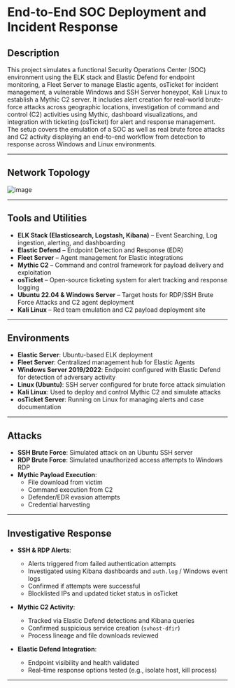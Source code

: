 # End-to-End SOC Deployment and Incident Response

## Description

This project simulates a functional Security Operations Center (SOC) environment using the ELK stack and Elastic Defend for endpoint monitoring, a Fleet Server to manage Elastic agents, osTicket for incident management, a vulnerable Windows and SSH Server honeypot, Kali Linux to establish a Mythic C2 server. It includes alert creation for real-world brute-force attacks across geographic locations, investigation of command and control (C2) activities using Mythic, dashboard visualizations, and integration with ticketing (osTicket) for alert and response management. The setup covers the emulation of a SOC as well as real brute force attacks and C2 activity displaying an end-to-end workflow from detection to response across Windows and Linux environments.

---

## Network Topology
![image](https://github.com/user-attachments/assets/4fd0714f-ea61-4d26-9ecd-f8cb354aea3f)

---

## Tools and Utilities

- **ELK Stack (Elasticsearch, Logstash, Kibana)** – Event Searching, Log ingestion, alerting, and dashboarding  
- **Elastic Defend** – Endpoint Detection and Response (EDR)  
- **Fleet Server** – Agent management for Elastic integrations   
- **Mythic C2** – Command and control framework for payload delivery and exploitation  
- **osTicket** – Open-source ticketing system for alert tracking and response logging  
- **Ubuntu 22.04 & Windows Server** – Target hosts for RDP/SSH Brute Force Attacks and C2 agent deployment
- **Kali Linux** – Red team emulation and C2 payload deployment site  

---

## Environments

- **Elastic Server**: Ubuntu-based ELK deployment
- **Fleet Server**: Centralized management hub for Elastic Agents  
- **Windows Server 2019/2022**: Endpoint configured with Elastic Defend for detection of adversary activity  
- **Linux (Ubuntu)**: SSH server configured for brute force attack simulation  
- **Kali Linux**: Used to deploy and control Mythic C2 and simulate attacks  
- **osTicket Server**: Running on Linux for managing alerts and case documentation  

---

## Attacks

- **SSH Brute Force**: Simulated attack on an Ubuntu SSH server  
- **RDP Brute Force**: Simulated unauthorized access attempts to Windows RDP  
- **Mythic Payload Execution**:
  - File download from victim  
  - Command execution from C2  
  - Defender/EDR evasion attempts  
  - Credential harvesting  


---

## Investigative Response

- **SSH & RDP Alerts**:
  - Alerts triggered from failed authentication attempts  
  - Investigated using Kibana dashboards and `auth.log` / Windows event logs  
  - Confirmed if attempts were successful  
  - Blocklisted IPs and updated ticket status in osTicket  

- **Mythic C2 Activity**:
  - Tracked via Elastic Defend detections and Kibana queries  
  - Confirmed suspicious service creation (`svhost-dfir`)  
  - Process lineage and file downloads reviewed  


- **Elastic Defend Integration**:
  - Endpoint visibility and health validated  
  - Real-time response options tested (e.g., isolate host, kill process)  

---




